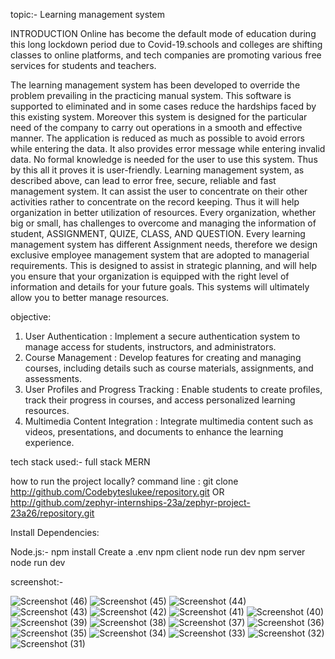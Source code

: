 topic:- Learning management system

INTRODUCTION
Online has become the default mode of education during this long lockdown period due to Covid-19.schools and colleges are shifting classes to online platforms, and tech companies are promoting various free services for students and teachers.

The learning management system has been developed to override the problem prevailing in the practicing manual system. This software is supported to eliminated and in some cases reduce the hardships faced by this existing system. Moreover this system is designed for the particular need of the company to carry out operations in a smooth and effective manner.
The application is reduced as much as possible to avoid errors while entering the data. It also provides error message while entering invalid data. No formal knowledge is needed for the user to use this system. Thus by this all it proves it is user-friendly. Learning management system, as described above, can lead to error free, secure, reliable and fast management system. It can assist the user to concentrate on their other activities rather to concentrate on the record keeping. Thus it will help organization in better utilization of resources.
Every organization, whether big or small, has challenges to overcome and managing the information of student, ASSIGNMENT, QUIZE, CLASS, AND QUESTION. Every learning management system has different Assignment needs, therefore we design exclusive employee management system that are adopted to managerial requirements. This is designed to assist in strategic planning, and will help you ensure that your organization is equipped with the right level of information and details for your future goals. This systems will ultimately allow you to better manage resources.

objective:
1. User Authentication : Implement a secure authentication system to manage access for students,
instructors, and administrators.
2. Course Management : Develop features for creating and managing courses, including details such
as course materials, assignments, and assessments.
3. User Profiles and Progress Tracking : Enable students to create profiles, track their progress in
courses, and access personalized learning resources.
4. Multimedia Content Integration : Integrate multimedia content such as videos, presentations, and
documents to enhance the learning experience.

tech stack used:- full stack MERN

how to run the project locally?
command line :
git clone http://github.com/Codebyteslukee/repository.git
                              OR
          http://github.com/zephyr-internships-23a/zephyr-project-23a26/repository.git

  Install Dependencies:

Node.js:-
npm install
Create a .env
npm client
node run dev
npm server
node run dev




screenshot:-


![Screenshot (46)](https://github.com/zephyr-internships-23a/zephyr-project-23a26/assets/158176164/de52b726-87ae-43c3-bcd1-af751d83da3d)
![Screenshot (45)](https://github.com/zephyr-internships-23a/zephyr-project-23a26/assets/158176164/0ef30f1f-dfe8-4715-871f-b8bbb65ab6c6)
![Screenshot (44)](https://github.com/zephyr-internships-23a/zephyr-project-23a26/assets/158176164/16b75cec-ea54-47c6-80b7-2f63e0698789)
![Screenshot (43)](https://github.com/zephyr-internships-23a/zephyr-project-23a26/assets/158176164/53059629-5048-47a0-a642-f97d13bf647e)
![Screenshot (42)](https://github.com/zephyr-internships-23a/zephyr-project-23a26/assets/158176164/8295765a-3217-4e9b-8dca-3efb32395bff)
![Screenshot (41)](https://github.com/zephyr-internships-23a/zephyr-project-23a26/assets/158176164/2dffe0f7-7429-4bee-9609-7ee3fa89f526)
![Screenshot (40)](https://github.com/zephyr-internships-23a/zephyr-project-23a26/assets/158176164/59ef401a-e1c1-4a93-964b-ae463375713d)
![Screenshot (39)](https://github.com/zephyr-internships-23a/zephyr-project-23a26/assets/158176164/2649bc94-790d-400e-9dda-07a41c872031)
![Screenshot (38)](https://github.com/zephyr-internships-23a/zephyr-project-23a26/assets/158176164/8b75439a-9161-42b6-acac-782fe9e1179d)
![Screenshot (37)](https://github.com/zephyr-internships-23a/zephyr-project-23a26/assets/158176164/048a6cae-6845-4bc9-b336-2272e7c880c1)
![Screenshot (36)](https://github.com/zephyr-internships-23a/zephyr-project-23a26/assets/158176164/e1ed1c30-e936-47c5-8456-fca9cf34d9bc)
![Screenshot (35)](https://github.com/zephyr-internships-23a/zephyr-project-23a26/assets/158176164/20964750-35ce-4c17-84fc-fe0005632c9d)
![Screenshot (34)](https://github.com/zephyr-internships-23a/zephyr-project-23a26/assets/158176164/cbc97e01-d739-47d1-85ce-377528700ef3)
![Screenshot (33)](https://github.com/zephyr-internships-23a/zephyr-project-23a26/assets/158176164/06e66534-321a-4ea9-9154-0aad97098a44)
![Screenshot (32)](https://github.com/zephyr-internships-23a/zephyr-project-23a26/assets/158176164/e2ad13cd-ce89-49e5-805d-97217f27c25f)
![Screenshot (31)](https://github.com/zephyr-internships-23a/zephyr-project-23a26/assets/158176164/6380c5a0-6c27-4145-a1b9-0790c22825d1)
